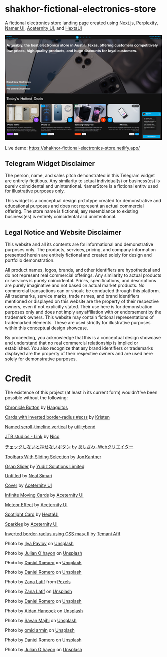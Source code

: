 # shakhor-fictional-electronics-store
A fictional electronics store landing page created using [Next.js](https://nextjs.org/), [Perplexity](https://www.perplexity.ai/), [Namer UI](https://namer-ui.netlify.app/), [Aceternity UI](https://ui.aceternity.com/), and [HextaUI](https://hextaui.com/)

![Alt Screenshot](https://github.com/Northstrix/shakhor-fictional-electronics-store/blob/main/Next.js-shakhor.png?raw=true)

Live demo: https://shakhor-fictional-electronics-store.netlify.app/

## Telegram Widget Disclaimer
The person, name, and sales pitch demonstrated in this Telegram widget are entirely fictitious. Any similarity to actual individual(s) or business(es) is purely coincidental and unintentional. NamerStore is a fictional entity used for illustrative purposes only.

This widget is a conceptual design prototype created for demonstrative and educational purposes and does not represent an actual commercial offering. The store name is fictional; any resemblance to existing business(es) is entirely coincidental and unintentional.

## Legal Notice and Website Disclaimer
This website and all its contents are for informational and demonstrative purposes only. The products, services, pricing, and company information presented herein are entirely fictional and created solely for design and portfolio demonstration.

All product names, logos, brands, and other identifiers are hypothetical and do not represent real commercial offerings. Any similarity to actual products or services is purely coincidental.
Prices, specifications, and descriptions are purely imaginative and not based on actual market products.
No commercial transactions can or should be conducted through this platform.
All trademarks, service marks, trade names, and brand identifiers mentioned or displayed on this website are the property of their respective owners, even if not explicitly stated. Their use here is for demonstration purposes only and does not imply any affiliation with or endorsement by the trademark owners.
This website may contain fictional representations of trademarked elements. These are used strictly for illustrative purposes within this conceptual design showcase.

By proceeding, you acknowledge that this is a conceptual design showcase and understand that no real commercial relationship is implied or established. You also recognize that any brand identifiers or trademarks displayed are the property of their respective owners and are used here solely for demonstrative purposes.

# Credit

The existence of this project (at least in its current form) wouldn't've been possible without the following:

[Chronicle Button](https://codepen.io/Haaguitos/pen/OJrVZdJ) by [Haaguitos](https://codepen.io/Haaguitos)

[Cards with inverted border-radius #scss](https://codepen.io/kristen17/pen/pomgrKp) by [Kristen](https://codepen.io/kristen17)

[Named scroll-timeline vertical](https://codepen.io/utilitybend/pen/VwBRNwm) by [utilitybend](https://codepen.io/utilitybend)

[JTB studios - Link](https://codepen.io/zzznicob/pen/GRPgKLM) by [Nico](https://codepen.io/zzznicob)

[チェックしないと押せないボタン](https://codepen.io/ash_creator/pen/JjZReNm) by [あしざわ - Webクリエイター](https://codepen.io/ash_creator)

[Toolbars With Sliding Selection](https://codepen.io/jkantner/pen/OJKZxpv) by [Jon Kantner](https://codepen.io/jkantner)

[Gsap Slider](https://codepen.io/yudizsolutions/pen/YzgXvZJ) by [Yudiz Solutions Limited](https://codepen.io/yudizsolutions)

[Untitled](https://codepen.io/Neal-Simari/pen/wvLvGQp) by [Neal Simari](https://codepen.io/Neal-Simari)

[Cover](https://ui.aceternity.com/components/container-cover) by [Aceternity UI](https://ui.aceternity.com)

[Infinite Moving Cards](https://ui.aceternity.com/components/infinite-moving-cards) by [Aceternity UI](https://ui.aceternity.com)

[Meteor Effect](https://ui.aceternity.com/components/meteors) by [Aceternity UI](https://ui.aceternity.com)

[Spotlight Card](https://hextaui.com/docs/animation/spotlight-card) by [HextaUI](https://hextaui.com)

[Sparkles](https://ui.aceternity.com/components/sparkles) by [Aceternity UI](https://ui.aceternity.com)

[Inverted border-radius using CSS mask II](https://codepen.io/t_afif/pen/LEPBYvK) by [Temani Afif](https://codepen.io/t_afif)

Photo by [Ilya Pavlov](https://unsplash.com/@ilyapavlov?utm_content=creditCopyText&utm_medium=referral&utm_source=unsplash) on [Unsplash](https://unsplash.com/photos/woman-standing-beside-lights-xE87C_OvVO4?utm_content=creditCopyText&utm_medium=referral&utm_source=unsplash)

Photo by [Julian O'hayon](https://unsplash.com/@anckor?utm_content=creditCopyText&utm_medium=referral&utm_source=unsplash) on [Unsplash](https://unsplash.com/photos/space-black-case-apple-watch-silver-macbook-pro-jet-black-iphone-7-plus-and-silver-imac-with-corresponding-boxes-Bs-zngH79Ds?utm_content=creditCopyText&utm_medium=referral&utm_source=unsplash)

Photo by [Daniel Romero](https://unsplash.com/@rmrdnl?utm_content=creditCopyText&utm_medium=referral&utm_source=unsplash) on [Unsplash](https://unsplash.com/photos/white-and-blue-game-controller-TpXoTb1uR5A?utm_content=creditCopyText&utm_medium=referral&utm_source=unsplash)

Photo by [Daniel Romero](https://unsplash.com/@rmrdnl?utm_content=creditCopyText&utm_medium=referral&utm_source=unsplash) on [Unsplash](https://unsplash.com/photos/person-holding-pink-and-black-iphone-case-jcJFOwBTEck?utm_content=creditCopyText&utm_medium=referral&utm_source=unsplash)

Photo by [Zana Latif](https://www.pexels.com/@zana-latif-2772032/) from [Pexels](https://www.pexels.com/photo/unboxing-iphone-15-pro-max-box-in-natural-titanium-color-mention-zana_qaradaghy-on-instagram-while-use-this-photo-follow-on-instagram-zana_qaradaghy-18525574/)

Photo by [Zana Latif](https://unsplash.com/@zana_qaradaghy?utm_content=creditCopyText&utm_medium=referral&utm_source=unsplash) on [Unsplash](https://unsplash.com/photos/silver-iphone-6-beside-silver-and-black-wireless-headphones-gtX5DIIHGqE?utm_content=creditCopyText&utm_medium=referral&utm_source=unsplash)

Photo by [Daniel Romero](https://unsplash.com/@rmrdnl?utm_content=creditCopyText&utm_medium=referral&utm_source=unsplash) on [Unsplash](https://unsplash.com/photos/black-samsung-android-smartphone-turned-off-fgA8fQx02X8?utm_content=creditCopyText&utm_medium=referral&utm_source=unsplash)

Photo by [Aidan Hancock](https://unsplash.com/@aidanmh?utm_content=creditCopyText&utm_medium=referral&utm_source=unsplash) on [Unsplash](https://unsplash.com/photos/turned-on-iphone-x-on-white-surface-EwKkZu18HPo?utm_content=creditCopyText&utm_medium=referral&utm_source=unsplash)

Photo by [Sayan Majhi](https://unsplash.com/@minimalsayan?utm_content=creditCopyText&utm_medium=referral&utm_source=unsplash) on [Unsplash](https://unsplash.com/photos/a-cell-phone-headphones-a-keyboard-and-a-charger-on-a-LRPDGjzZAvA?utm_content=creditCopyText&utm_medium=referral&utm_source=unsplash)

Photo by [omid armin](https://unsplash.com/@itsomidarmin?utm_content=creditCopyText&utm_medium=referral&utm_source=unsplash) on [Unsplash](https://unsplash.com/photos/black-iphone-4-beside-white-apple-wireless-keyboard-and-white-wireless-mouse-VYt7lu6KUWE?utm_content=creditCopyText&utm_medium=referral&utm_source=unsplash)

Photo by [Daniel Romero](https://unsplash.com/@rmrdnl?utm_content=creditCopyText&utm_medium=referral&utm_source=unsplash) on [Unsplash](https://unsplash.com/photos/black-and-red-laptop-computer-on-white-table-Z4_kN9ybLf4?utm_content=creditCopyText&utm_medium=referral&utm_source=unsplash)

Photo by [Julian O'hayon](https://unsplash.com/@anckor?utm_content=creditCopyText&utm_medium=referral&utm_source=unsplash) on [Unsplash](https://unsplash.com/photos/black-macbook-near-black-iphone-7-plus-and-black-apple-watch-HY3l4IeOc3E?utm_content=creditCopyText&utm_medium=referral&utm_source=unsplash)
